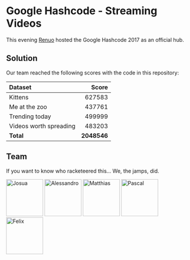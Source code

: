 # Google Hashcode - Streaming Videos

This evening [Renuo](https://renuo.ch) hosted the Google Hashcode 2017 as
an official hub.

## Solution

Our team reached the following scores with the code in this repository:

| Dataset                  | Score       |
|:------------------------ | -----------:|
| Kittens                  |  627583     |
| Me at the zoo            |  437761     |
| Trending today           |  499999     |
| Videos worth spreading   |  483203     |
| **Total**                | **2048546** |

## Team

If you want to know who racketeered this... We, the jamps, did.

<img src="https://www.renuo.ch/images/portraits/josua-schmid.jpg" alt="Josua" width="100px">
<img src="https://www.renuo.ch/images/portraits/alessandro-rodi.jpg" alt="Alessandro" width="100px">
<img src="https://www.renuo.ch/images/portraits/matthias-fehr.jpg" alt="Matthias" width="100px">
<img src="https://www.renuo.ch/images/portraits/pascal-andermatt.jpg" alt="Pascal" width="100px">
<img src="https://www.renuo.ch/images/portraits/felix-kubli.jpg" alt="Felix" width="100px">
